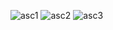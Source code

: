 
![asc1](https://github.com/PedBoyzzz/BestTemplete/assets/161984272/affca13c-eeea-49bd-96e0-5937a6c2bb22)  ![asc2](https://github.com/PedBoyzzz/BestTemplete/assets/161984272/f2155a21-2abb-4e1e-b708-496ff464f55e) ![asc3](https://github.com/PedBoyzzz/BestTemplete/assets/161984272/fd8e330f-4f95-495b-b8e9-8b04996741b6)


